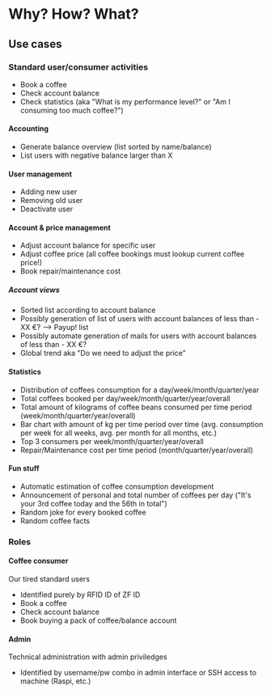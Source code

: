 # Why? How? What?

## Use cases

### Standard user/consumer activities
- Book a coffee
- Check account balance
- Check statistics (aka "What is my performance level?" or "Am I consuming too much coffee?")

#### Accounting

- Generate balance overview (list sorted by name/balance)
- List users with negative balance larger than X

#### User management

- Adding new user
- Removing old user
- Deactivate user

#### Account & price management

- Adjust account balance for specific user
- Adjust coffee price (all coffee bookings must lookup current coffee price!)
- Book repair/maintenance cost

##### Account views

- Sorted list according to account balance
- Possibly generation of list of users with account balances of less than - XX €? --> Payup! list
- Possibly automate generation of mails for users with account balances of less than - XX €?
- Global trend aka "Do we need to adjust the price"

#### Statistics

- Distribution of coffees consumption for a day/week/month/quarter/year
- Total coffees booked per day/week/month/quarter/year/overall
- Total amount of kilograms of coffee beans consumed per time period (week/month/quarter/year/overall)
- Bar chart with amount of kg per time period over time (avg. consumption per week for all weeks, avg. per month for all months, etc.)
- Top 3 consumers per week/month/quarter/year/overall
- Repair/Maintenance cost per time period (month/quarter/year/overall)

#### Fun stuff

- Automatic estimation of coffee consumption development
- Announcement of personal and total number of coffees per day ("It's your 3rd coffee today and the 56th in total")
- Random joke for every booked coffee
- Random coffee facts

### Roles

#### Coffee consumer

Our tired standard users

- Identified purely by RFID ID of ZF ID
- Book a coffee
- Check account balance
- Book buying a pack of coffee/balance account

#### Admin

Technical administration with admin priviledges

- Identified by username/pw combo in admin interface or SSH access to machine (Raspi, etc.)
